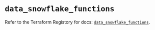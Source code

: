# `data_snowflake_functions`

Refer to the Terraform Registory for docs: [`data_snowflake_functions`](https://www.terraform.io/docs/providers/snowflake/d/functions).
